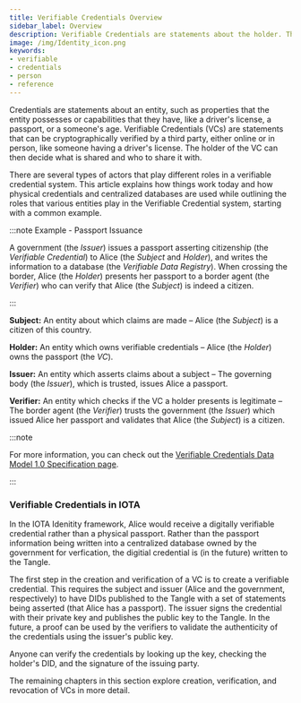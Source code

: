 ```yaml
---
title: Verifiable Credentials Overview
sidebar_label: Overview
description: Verifiable Credentials are statements about the holder. They can be verified online or in person and the holder decides who to share them with.
image: /img/Identity_icon.png
keywords:
- verifiable
- credentials
- person
- reference
---
```


Credentials are statements about an entity, such as properties that the entity possesses or capabilities that they have, like a driver's license, a passport, or a someone's age. Verifiable Credentials (VCs) are statements that can be cryptographically verified by a third party, either online or in person, like someone having a driver's license. The holder of the VC can then decide what is shared and who to share it with.

There are several types of actors that play different roles in a verifiable credential system. This article explains how things work today and how physical credentials and centralized databases are used while outlining the roles that various entities play in the Verifiable Credential system, starting with a common example.

:::note Example - Passport Issuance

A government (the _Issuer_) issues a passport asserting citizenship (the _Verifiable Credential_) to Alice (the _Subject_ and _Holder_), and writes the information to a database (the _Verifiable Data Registry_). When crossing the border, Alice (the _Holder_) presents her passport to a border agent (the _Verifier_) who can verify that Alice (the _Subject_) is indeed a citizen.

:::

**Subject:** An entity about which claims are made – Alice (the _Subject_) is a citizen of this country.

**Holder:** An entity which owns verifiable credentials – Alice (the _Holder_) owns the passport (the _VC_).

**Issuer:** An entity which asserts claims about a subject – The governing body (the _Issuer_), which is trusted, issues Alice a passport.

**Verifier:** An entity which checks if the VC a holder presents is legitimate – The border agent (the _Verifier_) trusts the government (the _Issuer_) which issued Alice her passport and validates that Alice (the _Subject_) is a citizen.

:::note

For more information, you can check out the [Verifiable Credentials Data Model 1.0 Specification page](https://w3c.github.io/vc-data-model/).

:::

### Verifiable Credentials in IOTA

In the IOTA Idenitity framework, Alice would receive a digitally verifiable credential rather than a physical passport. Rather than the passport information being written into a centralized database owned by the government for verfication, the digitial credential is (in the future) written to the Tangle.

The first step in the creation and verification of a VC is to create a verifiable credential. This requires the subject and issuer (Alice and the government, respectively) to have DIDs published to the Tangle with a set of statements being asserted (that Alice has a passport). The issuer signs the credential with their private key and publishes the public key to the Tangle. In the future, a proof can be used by the verifiers to validate the authenticity of the credentials using the issuer's public key.

Anyone can verify the credentials by looking up the key, checking the holder's DID, and the signature of the issuing party.

The remaining chapters in this section explore creation, verification, and revocation of VCs in more detail.